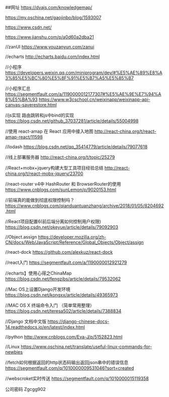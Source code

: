 ##网址
https://dvajs.com/knowledgemap/

https://my.oschina.net/gaojinbo/blog/1593007

https://www.csdn.net/

https://www.jianshu.com/p/a0d60a2dba21

//zanUI
https://www.youzanyun.com/zanui

//echarts
http://echarts.baidu.com/index.html

//小程序
https://developers.weixin.qq.com/miniprogram/dev/#%E5%AE%89%E8%A3%85%E5%BC%80%E5%8F%91%E5%B7%A5%E5%85%B7

//小程序汇总
https://segmentfault.com/a/1190000012177307#%E5%AE%9E%E7%94%A8%E5%BA%93
https://www.w3cschool.cn/weixinapp/weixinapp-api-canvas-saverestore.html

//js实现 路由跳转和js中bind的实现
https://blog.csdn.net/github_37037281/article/details/55004998

//使用 react-amap 在 React 应用中接入地图
http://react-china.org/t/react-amap-react/11598

//lodash
https://blog.csdn.net/qq_35414779/article/details/79077618

//线上部署服务器
http://react-china.org/t/topic/25279

//React+mobx+jquery构建大型工具项目经验总结
http://react-china.org/t/react-mobx-jquery/23700

//react-router v4中 HashRouter 和 BrowserRouter的使用
https://www.cnblogs.com/sunLemon/p/9020153.html

//前端真的能做到彻底权限控制吗？
https://www.cnblogs.com/qianduantuanzhang/archive/2018/01/05/8204692.html

//React项目配置6(前后端分离如何控制用户权限)
https://blog.csdn.net/okeyue/article/details/79092903

//Object.assign
https://developer.mozilla.org/zh-CN/docs/Web/JavaScript/Reference/Global_Objects/Object/assign

//react-dock
https://github.com/alexkuz/react-dock

//react入门
https://segmentfault.com/a/1190000012921279

//echarts】使用心得之ChinaMap
https://blog.csdn.net/fengzibs/article/details/79532062


//Mac OS上设置Django开发环境
https://blog.csdn.net/kongxx/article/details/49365973

//MAC OS X 终端命令入门 （简单常用整理）
https://blog.csdn.net/teresa502/article/details/7388834

//Django 文档中文版
https://django-chinese-docs-14.readthedocs.io/en/latest/index.html

//python
http://www.cnblogs.com/Eva-J/p/5152823.html

//Linux
https://www.oschina.net/translate/useful-linux-commands-for-newbies

//fetch如何根据返回的http状态码输出返回json串中的错误信息
https://segmentfault.com/q/1010000009531046?sort=created


//webscroket实时传送
https://segmentfault.com/q/1010000015119358


公司密码
Zgcgg902 


